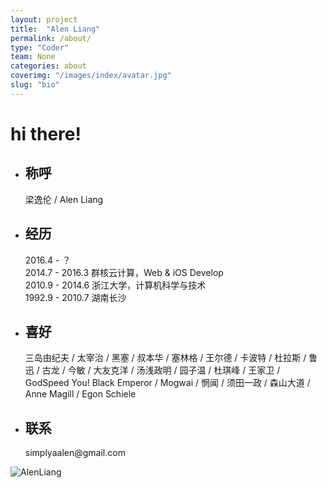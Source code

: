 ```yaml
---
layout: project
title:  "Alen Liang"
permalink: /about/
type: "Coder"
team: None
categories: about
coverimg: "/images/index/avatar.jpg"
slug: "bio"
---
```


<h1>hi there!</h1>
<ul>
	<li>
		<h2>称呼</h2>
		<p>梁逸伦 / Alen Liang</p>
	</li>
	<li>
		<h2>经历</h2>
		<p>
			2016.4 - ？<br>
			2014.7 - 2016.3 群核云计算，Web & iOS Develop <br>
			2010.9 - 2014.6 浙江大学，计算机科学与技术 <br>
			1992.9 - 2010.7 湖南长沙 <br>
		</p>
	</li>
	<li>
		<h2>喜好</h2>
		<p>
			三岛由纪夫 / 太宰治 / 黑塞 / 叔本华 / 塞林格 / 王尔德 / 卡波特 / 杜拉斯 / 鲁迅 / 古龙 / 今敏 / 大友克洋 / 汤浅政明 / 园子温 / 杜琪峰 / 王家卫 / GodSpeed You! Black Emperor / Mogwai / 惘闻 / 须田一政 / 森山大道 / Anne Magill / Egon Schiele
		</p>
	</li>
	<li>
		<h2>联系</h2>
		<p>
			simplyaalen@gmail.com
		</p>
	</li>
</ul>

![AlenLiang]({{site.baseurl}}/images/index/avatar.jpg)

